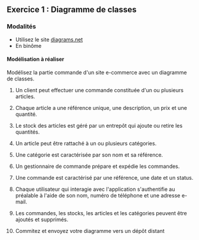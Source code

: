 ## Exercice 1 : Diagramme de classes

### Modalités

- Utilisez le site [diagrams.net](https://app.diagrams.net/)
- En binôme

#### Modélisation à réaliser

Modélisez la partie commande d'un site e-commerce avec un diagramme de classes.

1. Un client peut effectuer une commande constituée d'un ou plusieurs articles.

2. Chaque article a une référence unique, une description, un prix et une quantité.

3. Le stock des articles est géré par un entrepôt qui ajoute ou retire les quantités.

4. Un article peut être rattaché à un ou plusieurs catégories.

5. Une catégorie est caractérisée par son nom et sa référence.

6. Un gestionnaire de commande prépare et expédie les commandes.

7. Une commande est caractérisé par une référence, une date et un status.

8. Chaque utilisateur qui interagie avec l'application s'authentifie au préalable à l'aide de son nom, numéro de téléphone et une adresse e-mail.

9. Les commandes, les stocks, les articles et les catégories peuvent être ajoutés et supprimés.

10. Commitez et envoyez votre diagramme vers un dépôt distant